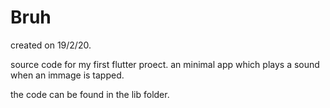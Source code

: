 # Bruh
created on 19/2/20.

source code for my first flutter proect. an minimal app which plays a sound when an immage is tapped.

the code can be found in the lib folder.
